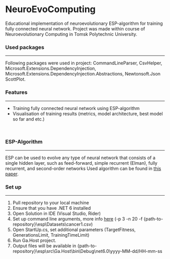 # NeuroEvoComputing
Educational implementation of neuroevolutionary ESP-algorithm for training fully connected neural network.
Project was made within course of Neuroevolutionary Computing in Tomsk Polytechnic University.
</br>
### Used packages
---
Following packages were used in project: CommandLineParser, CsvHelper, Microsoft.Extensions.DependencyInjection, Microsoft.Extensions.DependencyInjection.Abstractions, Newtonsoft.Json ScottPlot.
</br>
### Features
---
- Training fully connected neural network using ESP-algorithm
- Visualisation of training results (metrics, model architecture, best model so far and etc.)
</br>

### ESP-Algorithm
---
ESP can be used to evolve any type of neural network that consists of a single hidden
layer, such as feed-forward, simple recurrent (Elman), fully recurrent, and second-order
networks
Used algorithm can be found in [this paper](https://www.cs.utexas.edu/users/nn/downloads/papers/gomez.phdtr03.pdf).
</br>

### Set up
---
1. Pull repository to your local machine
2. Ensure that you have .NET 6 installed
3. Open Solution in IDE (Visual Studio, Rider)
4. Set up command line arguments, more info [here](https://dailydotnettips.com/how-to-pass-command-line-arguments-using-visual-studio/) (-p 3 -n 20 -f {path-to-repository}\esp\Datasets\cancer1.csv)
5. Open StartUp.cs, set additional parameters (TargetFitness, GenerationsLimit, TrainingTimeLimit)
6. Run Ga.Host project.
7. Output files will be available in {path-to-repository}\esp\src\Ga.Host\bin\Debug\net6.0\yyyy-MM-dd/HH-mm-ss
